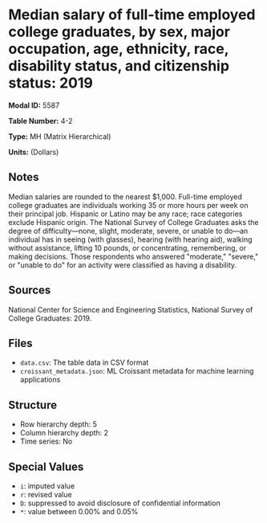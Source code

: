 # Median salary of full-time employed college graduates, by sex, major occupation, age, ethnicity, race, disability status, and citizenship status: 2019

**Modal ID:** 5587

**Table Number:** 4-2

**Type:** MH (Matrix Hierarchical)

**Units:** (Dollars)

## Notes

Median salaries are rounded to the nearest $1,000. Full-time employed college graduates are individuals working 35 or more hours per week on their principal job. Hispanic or Latino may be any race; race categories exclude Hispanic origin. The National Survey of College Graduates asks the degree of difficulty—none, slight, moderate, severe, or unable to do—an individual has in seeing (with glasses), hearing (with hearing aid), walking without assistance, lifting 10 pounds, or concentrating, remembering, or making decisions. Those respondents who answered "moderate," "severe," or "unable to do" for an activity were classified as having a disability.

## Sources

National Center for Science and Engineering Statistics, National Survey of College Graduates: 2019.

## Files

- `data.csv`: The table data in CSV format
- `croissant_metadata.json`: ML Croissant metadata for machine learning applications

## Structure

- Row hierarchy depth: 5
- Column hierarchy depth: 2
- Time series: No

## Special Values

- `i`: imputed value
- `r`: revised value
- `D`: suppressed to avoid disclosure of confidential information
- `*`: value between 0.00% and 0.05%
